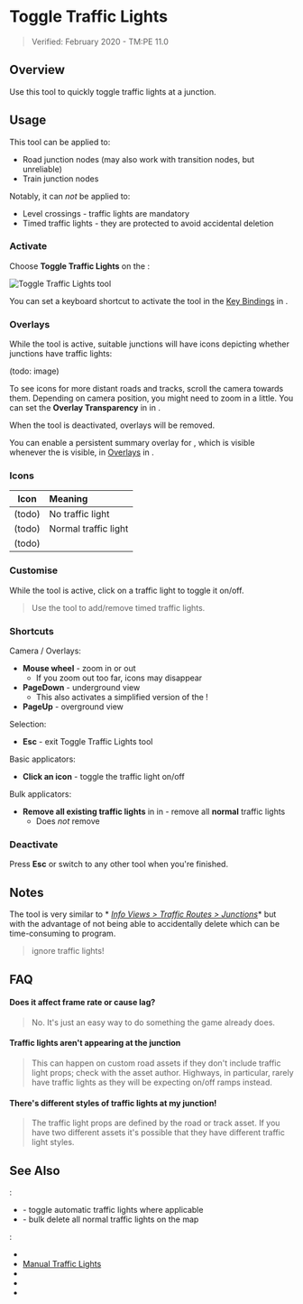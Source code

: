 # Toggle Traffic Lights

> Verified: February 2020 - TM:PE 11.0

## Overview

Use this tool to quickly toggle traffic lights at a junction.

## Usage

This tool can be applied to:

* Road junction nodes (may also work with transition nodes, but unreliable)
* Train junction nodes

Notably, it can _not_ be applied to:

* Level crossings - traffic lights are mandatory
* Timed traffic lights - they are protected to avoid accidental deletion

### Activate

Choose **Toggle Traffic Lights** on the [](Toolbar.md):

![Toggle Traffic Lights tool](https://imgur.com/WPaP08X.png)

You can set a keyboard shortcut to activate the tool in the [Key Bindings](Keybinds.md) in [](Settings.md).

### Overlays

While the tool is active, suitable junctions will have icons depicting whether junctions have traffic lights:

(todo: image)

To see icons for more distant roads and tracks, scroll the camera towards them. Depending on camera position, you might
need to zoom in a little. You can set the **Overlay Transparency** in [](General.md) in [](Settings.md).

When the tool is deactivated, overlays will be removed.

You can enable a persistent summary overlay for [](Timed-Traffic-Lights.md), which is visible
whenever the [](Toolbar.md) is visible, in [Overlays](Overlays.md) in [](Settings.md).

### Icons

|  Icon  | Meaning                                         |
|:------:|:------------------------------------------------|
| (todo) | No traffic light                                |
| (todo) | Normal traffic light                            |
| (todo) | [](Timed-Traffic-Lights.md) |

### Customise

While the tool is active, click on a traffic light to toggle it on/off.

> Use the [](Timed-Traffic-Lights.md) tool to add/remove timed traffic lights.

### Shortcuts

Camera / Overlays:

* **Mouse wheel** - zoom in or out
    * If you zoom out too far, icons may disappear
* **PageDown** - underground view
    * This also activates a simplified version of the [](Traffic-Info-View.md)!
* **PageUp** - overground view

Selection:

* **Esc** - exit Toggle Traffic Lights tool

Basic applicators:

* **Click an icon** - toggle the traffic light on/off

Bulk applicators:

* **Remove all existing traffic lights** in [](Maintenance.md) in [](Settings.md) - remove all **normal**
  traffic lights
    * Does _not_ remove [](Timed-Traffic-Lights.md)

### Deactivate

Press **Esc** or switch to any other tool when you're finished.

## Notes

The tool is very similar to *
*[Info Views > Traffic Routes > Junctions](https://skylines.paradoxwikis.com/Roads#Traffic_Routes)** but with the
advantage of not being able to accidentally delete [](Timed-Traffic-Lights.md) which can be
time-consuming to program.

> [](Reckless-Drivers.md) ignore traffic lights!

## FAQ

#### Does it affect frame rate or cause lag?

> No. It's just an easy way to do something the game already does.

#### Traffic lights aren't appearing at the junction

> This can happen on custom road assets if they don't include traffic light props; check with the asset author.
> Highways, in particular, rarely have traffic lights as they will be expecting on/off ramps instead.

#### There's different styles of traffic lights at my junction!

> The traffic light props are defined by the road or track asset. If you have two different assets it's possible that
> they have different traffic light styles.

## See Also

[](Settings.md):

* [](Policies.md) - toggle automatic traffic lights where applicable
* [](Maintenance.md) - bulk delete all normal traffic lights on the map

[](Toolbar.md):

* [](Timed-Traffic-Lights.md)
* [Manual Traffic Lights](Manual-Traffic-Lights.md)
* [](Junction-Restrictions.md)
* [](Lane-Arrows.md)
* [](Lane-Connectors.md)